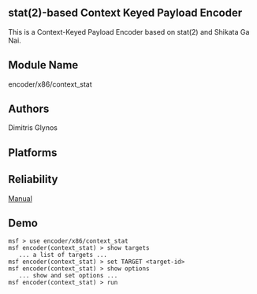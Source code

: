 ## stat(2)-based Context Keyed Payload Encoder

This is a Context-Keyed Payload Encoder based on stat(2) and 
Shikata Ga Nai.


## Module Name
encoder/x86/context_stat

## Authors
Dimitris Glynos





## Platforms


## Reliability
[Manual](https://github.com/rapid7/metasploit-framework/wiki/Exploit-Ranking)

## Demo

```
msf > use encoder/x86/context_stat
msf encoder(context_stat) > show targets
   ... a list of targets ...
msf encoder(context_stat) > set TARGET <target-id>
msf encoder(context_stat) > show options
   ... show and set options ...
msf encoder(context_stat) > run
```
    
    